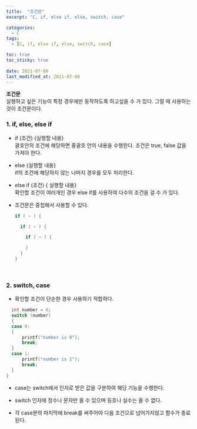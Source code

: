 ```yaml
---
title:  "조건문"
excerpt: "C, if, else if, else, switch, case"

categories:
  - C
tags:
  - [C, if, else if, else, switch, case]

toc: true
toc_sticky: true
 
date: 2021-07-08
last_modified_at: 2021-07-08
---  
```


**조건문**  <br/>
실행하고 싶은 기능이 특정 경우에만 동작하도록 하고싶을 수 가 있다. 그럴 때 사용하는 것이 조건문이다.  

### 1. if, else, else if  
  * if (조건) {실행할 내용}  
    괄호안의 조건에 해당하면 중괄호 안의 내용을 수행한다. 조건은 true, false 값을 가져야 한다.
    
  * else {실행할 내용}  
    if의 조건에 해당하지 않는 나머지 경우를 모두 처리한다.  
  
  * else if (조건) { 실행할 내용}  
    확인할 조건이 여러개인 경우 else if를 사용하여 다수의 조건을 걸 수 가 있다.

  * 조건문은 중첩해서 사용할 수 있다.  
    ``` C
    if ( ~ ) {

      if ( ~ ) {

        if ( ~ ) {

        }
      }
    }
    ```  
<br/>  

### 2. switch, case  
  * 확인할 조건이 단순한 경우 사용하기 적합하다.  
  ``` c
	int number = 0;
	switch (number)
	{
	case 0:
	{
		printf("number is 0");
		break;
	}
	case 1:
		printf("number is 1");
		break;
	}
  } 
  ```  
  * case는 switch에서 인자로 받은 값을 구분하여 해당 기능을 수행한다. 

  * switch 인자에 정수나 문자만 올 수 있으며 등호나 실수는 올 수 없다.  

  * 각 case문의 마지막에 break를 써주어야 다음 조건으로 넘어가지않고 함수가 종료된다.



  